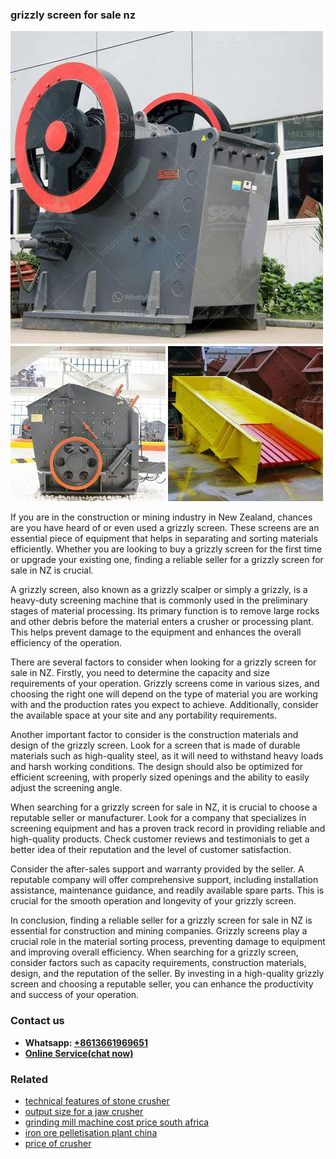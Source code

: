 <h3>grizzly screen for sale nz</h3><img src='1704791629.jpg' alt=''><p>If you are in the construction or mining industry in New Zealand, chances are you have heard of or even used a grizzly screen. These screens are an essential piece of equipment that helps in separating and sorting materials efficiently. Whether you are looking to buy a grizzly screen for the first time or upgrade your existing one, finding a reliable seller for a grizzly screen for sale in NZ is crucial.</p><p>A grizzly screen, also known as a grizzly scalper or simply a grizzly, is a heavy-duty screening machine that is commonly used in the preliminary stages of material processing. Its primary function is to remove large rocks and other debris before the material enters a crusher or processing plant. This helps prevent damage to the equipment and enhances the overall efficiency of the operation.</p><p>There are several factors to consider when looking for a grizzly screen for sale in NZ. Firstly, you need to determine the capacity and size requirements of your operation. Grizzly screens come in various sizes, and choosing the right one will depend on the type of material you are working with and the production rates you expect to achieve. Additionally, consider the available space at your site and any portability requirements.</p><p>Another important factor to consider is the construction materials and design of the grizzly screen. Look for a screen that is made of durable materials such as high-quality steel, as it will need to withstand heavy loads and harsh working conditions. The design should also be optimized for efficient screening, with properly sized openings and the ability to easily adjust the screening angle.</p><p>When searching for a grizzly screen for sale in NZ, it is crucial to choose a reputable seller or manufacturer. Look for a company that specializes in screening equipment and has a proven track record in providing reliable and high-quality products. Check customer reviews and testimonials to get a better idea of their reputation and the level of customer satisfaction.</p><p>Consider the after-sales support and warranty provided by the seller. A reputable company will offer comprehensive support, including installation assistance, maintenance guidance, and readily available spare parts. This is crucial for the smooth operation and longevity of your grizzly screen.</p><p>In conclusion, finding a reliable seller for a grizzly screen for sale in NZ is essential for construction and mining companies. Grizzly screens play a crucial role in the material sorting process, preventing damage to equipment and improving overall efficiency. When searching for a grizzly screen, consider factors such as capacity requirements, construction materials, design, and the reputation of the seller. By investing in a high-quality grizzly screen and choosing a reputable seller, you can enhance the productivity and success of your operation.</p><h3>Contact us</h3><ul><li><strong>Whatsapp:&nbsp;<a href="https://wa.me/8613661969651">+8613661969651</a></strong></li><li><a href="https://swt.shibang-china.com/?git&amp;zhl&amp;grizzly screen for sale nz"><strong>Online Service(chat now)</strong></a></li></ul><h3>Related</h3><ul><li><a href='technical features of stone crusher.md'>technical features of stone crusher</a></li><li><a href='output size for a jaw crusher.md'>output size for a jaw crusher</a></li><li><a href='grinding mill machine cost price south africa.md'>grinding mill machine cost price south africa</a></li><li><a href='iron ore pelletisation plant china.md'>iron ore pelletisation plant china</a></li><li><a href='price of crusher.md'>price of crusher</a></li></ul>
